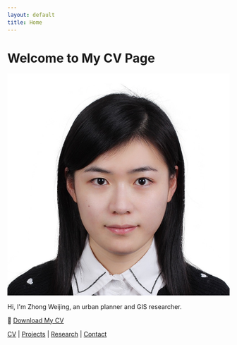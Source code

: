 ```yaml
---
layout: default
title: Home
---
```


# Welcome to My CV Page
![Profile Picture](images/profile.jpg)

Hi, I'm Zhong Weijing, an urban planner and GIS researcher.

📄 [Download My CV](/docs/assets/cv.pdf)

[CV](cv.md) | [Projects](projects.md) | [Research](research.md) | [Contact](contact.md)

